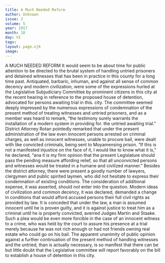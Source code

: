 ```yaml
---
title: A Much Needed Reform
author: Unknown
issue: 2
volume: 5
year: 1917
month: 18
day: VI
tags:
layout: page.njk
image:
---
```

A MUCH NEEDED REFORM       It would seem to be about time for public attention to be directed to the brutal system of handling untried prisoners and detained witnesses that has been in practice in this county for a long time past. Antiquated, barbaric, inhuman, and against all sense of common decency and modern civilization, were some of the expressions hurled at the Legislative Subjudiciary Committee by prominent citizens in this city at the recent hearing in reference to the proposed house of detention, advocated for persons awaiting trial in this. city.       The committee seemed deeply impressed by the numerous expressions of condemnation of the present method of treating witnesses and untried prisoners, and as a member was heard to remark, “the testimony surely warrants the installation of a modern system in providing for. the untried awaiting trial.”       District Attorney Rotan pointedly remarked that under the present administration of the law even innocent persons arrested on criminal charges, as well as innocent witnesses, unable to procure bail, were dealt with like convicted criminals, being sent to Moyamensing prison. “If this is not a manifested injustice on the face of it, I would like to know what it is,” he declared, “ana it is my firm opinion that the present Legislature should pass the pending measure affording relief, so that all unconvicted persons and witnesses would be treated in a humane and civilized manner.”       Besides the district attorney, there were present a goodly number of lawyers, clergymen and public spirited laymen, who did not hesitate to express their condemnation of existing conditions. The consideration of additional expense, it was asserted, should not enter into the question. Modern ideas of civilization and common decency, it was declared, demanded a change in conditions that would afford accused persons their full civil rights as provided by law.       It is conceded that under the law, a man is assumed innocent until he is proven guilty, and it is against justice to treat him as a criminal until he is properly convicted, averred Judges Martin and Staake. Such a plea would be even more forcible in the case of an innocent witness to a crime, who was held by the court to assure his presence at a trial merely because he was not rich enough or had not friends owning real estate who could go on his bail.       The apparent unanimity of public opinion against a further continuation of the present method of handling witnesses and the untried, than is actually necessary, is so manifest that there can be but little doubt that the Legislative committee will report favorably on the bill to establish a house of detention in this city. 

